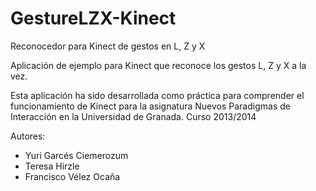 GestureLZX-Kinect
=================

Reconocedor para Kinect de gestos en L, Z y X

Aplicación de ejemplo para Kinect que reconoce los gestos L, Z y X a la vez.

Esta aplicación ha sido desarrollada como práctica para comprender el funcionamiento de Kinect para la asignatura Nuevos Paradigmas de Interacción en la Universidad de Granada. Curso 2013/2014

Autores: 
- Yuri Garcés Ciemerozum
- Teresa Hirzle 
- Francisco Vélez Ocaña
